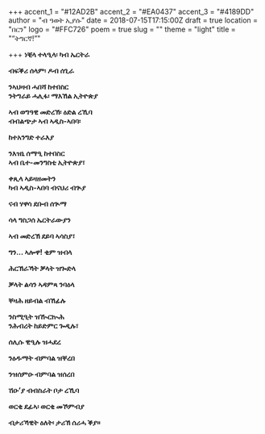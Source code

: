 +++
accent_1 = "#12AD2B"
accent_2 = "#EA0437"
accent_3 = "#4189DD"
author = "ብ ዓወት ኢያሱ"
date = 2018-07-15T17:15:00Z
draft = true
location = "በርን"
logo = "#FFC726"
poem = true
slug = ""
theme = "light"
title = "“ትግርኛ!”"

+++
**ነቒላ ተላዒላ፡ ካብ ኤርትራ**

**ብፍቕሪ ሰላም፡ ዶብ ሰጊራ** 

**ንኣህዛብ ሓበሻ ከተበስር  
ንትግራይ ሓሊፋ፡ ማእኸል ኢትዮጵያ**

 **ኣብ ወግዓዊ መድረኽ፡ ዕድል ረኺባ  
ብብልጭታ ኣብ ኣዲስ-ኣበባ፡** 

**ከተአንግድ ተራእያ**

 **ንእዝኒ ሰማዒ ከተበስር  
ኣብ ቤተ-መንግስቲ ኢትዮጵያ፣** 

**ቀጺላ ኣይዛዘመትን  
ካብ ኣዲስ-ኣበባ ብናህሪ ብጒያ**

 **ናብ ሃዋሳ ደቡብ ሰጒማ** 

**ሳላ ግስጋሰ ኤርትራውያን**

 **ኣብ መድረኽ ደይባ ኣሳስያ፣** 

**ግን... ኣሎዋ! ቂም ዝብላ** 

**ሕርኽራኻት ቓላት ዝጐድላ** 

**ቓላት ልሳን ኣዳምጻ ንባዕላ** 

**ቐዛሕ ዘይብል ብኸፊሉ** 

**ንስሚዒት ዝዂርኲሕ  
ንሕብረት ከይድምር ጐዲሉ፣** 

**ሰሊሱ ዊዒሉ ዝሓደረ** 

**ንዕዱማት ብምባል ዝቐረበ** 

**ንዝሰምዑ ብምባል ዝሰረበ** 

**ሽዑ’ያ ብብስራት ቦታ ረኺባ**

 **ወርቂ ደፊኣ፡ ወርቂ መኾምብያ** 

**ብታሪኻዊት ዕለት፡ ታሪኽ ሰሪሓ ቕያ።**